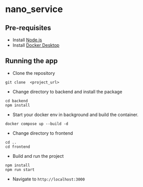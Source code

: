 # nano_service

## Pre-requisites
-   Install  [Node.js](https://nodejs.org/en/)
-  Install [Docker Desktop](https://www.docker.com/products/docker-desktop/)


## Running the app

-   Clone the repository
```
git clone  <project_url>
```
-  Change directory to backend and install the package
```
cd backend
npm install
```
- Start your docker env in background and build the container.
```
docker compose up --build -d
```
- Change directory to frontend
```
cd ..
cd frontend 
```
-   Build and run the project
```
npm install
npm run start
```

-   Navigate to  `http://localhost:3000`
